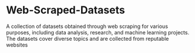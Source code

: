 # Web-Scraped-Datasets
 A collection of datasets obtained through web scraping for various purposes, including data analysis, research, and machine learning projects. The datasets cover diverse topics and are collected from reputable websites
